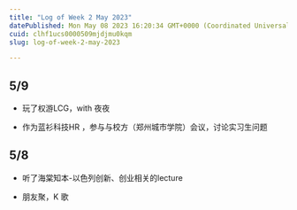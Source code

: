```yaml
---
title: "Log of Week 2 May 2023"
datePublished: Mon May 08 2023 16:20:34 GMT+0000 (Coordinated Universal Time)
cuid: clhf1ucs0000509mjdjmu0kqm
slug: log-of-week-2-may-2023

---
```


## 5/9

* 玩了权游LCG，with 夜夜
    
* 作为蓝衫科技HR ，参与与校方（郑州城市学院）会议，讨论实习生问题
    

## 5/8

* 听了海棠知本-以色列创新、创业相关的lecture
    
* 朋友聚，K 歌